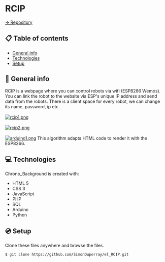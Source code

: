 # RCIP

[-> Repository](https://github.com/SimonDuperray/el_RCIP)

## :clipboard: Table of contents
* [General info](#general-info)
* [Technologies](#technologies)
* [Setup](#setup)

## :page_facing_up: General info
RCIP is a webpage where you can control robots via wifi (ESP8266 Wemos).
You can link the robot to the website via ESP's unique IP address and send data from the robots.
There is a client space for every robot, we can change its name, password, ip etc.<br><br>
[![rcip1.png](https://i.postimg.cc/6qGYxg1f/rcip1.png)](https://postimg.cc/RJ4ccsmW)<br><br>
[![rcip2.png](https://i.postimg.cc/k510Jrw0/rcip2.png)](https://postimg.cc/1gFCBjkB)<br><br>
[![arduino1.png](https://i.postimg.cc/28r2Kc7h/arduino1.png)](https://postimg.cc/bdVxGRMw)
This algorithm adapts HTML code to render it with the ESP8266.

	
## :computer: Technologies
Chrono_Background is created with:
* HTML 5
* CSS 3
* JavaScript
* PHP
* SQL
* Arduino
* Python
	
## :cd: Setup
Clone these files anywhere and browse the files.
```batch
$ git clone https://github.com/SimonDuperray/el_RCIP.git
```
